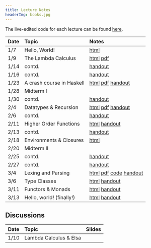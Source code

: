 ```yaml
---
title: Lecture Notes
headerImg: books.jpg
---
```



The live-edited code for each lecture can be found [here][code].

| **Date** | **Topic**                  | **Notes**    |
| :------- | :------------------------- | :----------- |
| 1/7      | Hello, World!              | [html][lec0] |
| 1/9      | The Lambda Calculus        | [html][lec1] [pdf][pdf1] |
| 1/14     | contd.                     | [handout][wk2a]
| 1/16     | contd.                     | [handout][wk2b]
| 1/23     | A crash course in Haskell  | [html][lec2] [pdf][pdf2] [handout][wk3b] |
| 1/28     | Midterm I                  |      |  
| 1/30     | contd.                     | [handout][wk4b] |
| 2/4      | Datatypes & Recursion      | [html][lec3] [pdf][pdf3] [handout][wk5a] |
| 2/6      | contd.                     | [handout][wk5b] |
| 2/11     | Higher Order Functions     | [html][lec4] [handout][wk6a]   |
| 2/13     | contd.                     | [handout][wk6b] |
| 2/18     | Environments & Closures    | [html][lec5]  |
| 2/20     | Midterm II                 | |  
| 2/25     | contd.                     | [handout][wk8a] |
| 2/27     | contd.                     | [handout][wk8b] |
| 3/4      | Lexing and Parsing         | [html][lec6] [pdf][pdf6] [code][arith] [handout][wk9a] |
| 3/6      | Type Classes               | [html][lec7] [handout][wk9b] |
| 3/11     | Functors & Monads          | [html][lec8] [handout][wk10a] |
| 3/13     | Hello, world! (finally!)   | [html][lec9] [handout][wk10b] |

## Discussions

| Date | Topic                  | Slides |
| :--: | :--------------------- | :----: |
| 1/10 | Lambda Calculus & Elsa |        |

<!--
| 1/14       | Lambda Calculus          | [pdf][disc1]         |
| 3/17       | Final Review             | [html][final-review] |
| 2/25       | Nano: Parsing and Eval   | [pdf][disc5]  |
| 3/4        | Type checking tips       | [pdf][disc6]  |
| 3/11       | Final Review             | [pdf][discFinal] |
-->

[wk2a]: static/raw/130-handout-1-14.pdf
[wk2b]: static/raw/130-handout-1-16.pdf
[wk3b]: static/raw/130-handout-1-23.pdf
[wk4b]: static/raw/130-handout-1-30.pdf
[wk5a]: static/raw/130-handout-2-4.pdf
[wk5b]: static/raw/130-handout-2-6.pdf
[wk6a]: static/raw/130-handout-2-11.pdf
[wk6b]: static/raw/130-handout-2-13.pdf
[wk8a]: static/raw/130-handout-2-25.pdf
[wk8b]: static/raw/130-handout-2-27.pdf
[wk9a]: static/raw/130-handout-3-4.pdf
[wk9b]: static/raw/130-handout-3-6.pdf
[wk10a]: static/raw/130-handout-3-11.pdf
[wk10b]: static/raw/130-handout-3-13.pdf




[lec0]: lectures/00-hello.html
[lec1]: lectures/01-lambda.html
[lec2]: lectures/02-haskell.html
[lec3]: lectures/03-datatypes.html
[lec4]: lectures/04-hof.html
[lec5]: lectures/05-environments.html
[lec5-clos]: lectures/05-closure.html
[lec6]: lectures/06-parsing.html
[lec7]: lectures/07-classes.html
[lec8]: lectures/08-monads.html
[lec9]: lectures/09-io.html
[rhoc]: https://reactjs.org/docs/higher-order-components.html
[mapRed]: https://en.wikipedia.org/wiki/MapReduce
[pdf1]: /static/raw/01-lambda.pdf
[pdf2]: /static/raw/02-haskell.pdf
[pdf3]: /static/raw/03-datatypes.pdf
[pdf4]: /static/raw/04-hof.pdf
[pdf5]: /static/raw/05-environments.pdf
[pdf6]: /static/raw/06-parsing.pdf
[pdf8]: /static/raw/08-monads.pdf
[code]: https://github.com/ucsd-cse130/wi25/tree/master/static/code/src
[arith]: https://github.com/ucsd-cse130/wi24/tree/main/static/arith
[lc-1-12]: /static/raw/lec_1_12_21.lc
[pdf-data]: /static/raw/03-datatypes.pdf
[pdf-data-b]: /static/raw/03-datatypes-B.pdf
[pdf-parse]: /static/raw/06-parsing.pdf
[lc4]: /static/raw/lec_4_10_2019.lc
[pdf-hof]: /static/raw/04-hof.pdf
[pdf-env]: /static/raw/05-environments.pdf
[disc1-blank]: /static/raw/disc1-lambda_calc.pdf
[disc1-annotated]: /static/raw/disc1-lambda_calc-20210106.pdf
[disc5]: /static/raw/disc5-parsing.pdf
[disc6]: /static/raw/disc-pa5tips.pdf
[discFinal]: /static/raw/final-disc.pdf
[parsing]: https://github.com/cse130-sp18/arith
[elsa]: https://github.com/ucsd-progsys/elsa
[intro]: /static/raw/Intro.hs
[datatypes]: /static/raw/Datatypes.hs
[tail]: /static/raw/Tail.hs
[midterm]: /static/raw/130-midterm-wi19.pdf
[midterm-sol]: /static/raw/130-midterm-wi19-solution.pdf
[final-prep]: /static/raw/appendix.pdf
[final]: /static/raw/130-final-wi19.pdf
[final-sol]: /static/raw/130-final-wi19-solution.pdf
[final-review]: discussions/final-review.html

